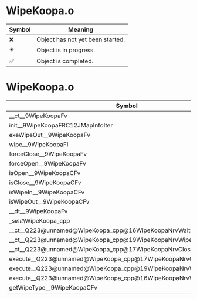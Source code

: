 # WipeKoopa.o
| Symbol | Meaning 
| ------------- | ------------- 
| :x: | Object has not yet been started. 
| :eight_pointed_black_star: | Object is in progress. 
| :white_check_mark: | Object is completed. 


# WipeKoopa.o
| Symbol | Decompiled? |
| ------------- | ------------- |
| __ct__9WipeKoopaFv | :x: |
| init__9WipeKoopaFRC12JMapInfoIter | :x: |
| exeWipeOut__9WipeKoopaFv | :x: |
| wipe__9WipeKoopaFl | :x: |
| forceClose__9WipeKoopaFv | :x: |
| forceOpen__9WipeKoopaFv | :x: |
| isOpen__9WipeKoopaCFv | :x: |
| isClose__9WipeKoopaCFv | :x: |
| isWipeIn__9WipeKoopaCFv | :x: |
| isWipeOut__9WipeKoopaCFv | :x: |
| __dt__9WipeKoopaFv | :x: |
| __sinit_\WipeKoopa_cpp | :x: |
| __ct__Q223@unnamed@WipeKoopa_cpp@16WipeKoopaNrvWaitFv | :x: |
| __ct__Q223@unnamed@WipeKoopa_cpp@19WipeKoopaNrvWipeOutFv | :x: |
| __ct__Q223@unnamed@WipeKoopa_cpp@17WipeKoopaNrvCloseFv | :x: |
| execute__Q223@unnamed@WipeKoopa_cpp@17WipeKoopaNrvCloseCFP5Spine | :x: |
| execute__Q223@unnamed@WipeKoopa_cpp@19WipeKoopaNrvWipeOutCFP5Spine | :x: |
| execute__Q223@unnamed@WipeKoopa_cpp@16WipeKoopaNrvWaitCFP5Spine | :x: |
| getWipeType__9WipeKoopaCFv | :x: |
